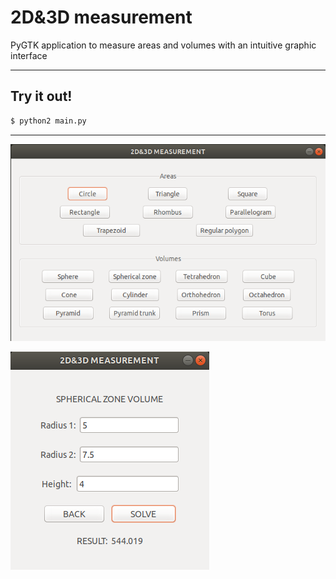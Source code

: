 # 2D&3D measurement
PyGTK application to measure areas and volumes with an intuitive graphic interface  

---
## Try it out!
```bash
$ python2 main.py
```

---
![alt text](https://raw.githubusercontent.com/brauli0/2D-3D-measurement/master/img/menu.png)  

![alt text](https://raw.githubusercontent.com/brauli0/2D-3D-measurement/master/img/example.png)